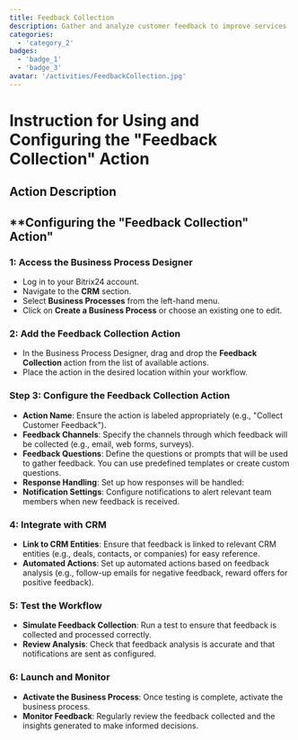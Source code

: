 ```yaml
---
title: Feedback Collection
description: Gather and analyze customer feedback to improve services
categories: 
  - 'category_2'
badges: 
  - 'badge_1'
  - 'badge_3'
avatar: '/activities/FeedbackCollection.jpg'
---
```


# Instruction for Using and Configuring the "Feedback Collection" Action

## Action Description

## **Configuring the "Feedback Collection" Action"

###  1: Access the Business Process Designer
- Log in to your Bitrix24 account.
- Navigate to the **CRM** section.
- Select **Business Processes** from the left-hand menu.
- Click on **Create a Business Process** or choose an existing one to edit.

### 2: Add the Feedback Collection Action
- In the Business Process Designer, drag and drop the **Feedback Collection** action from the list of available actions.
- Place the action in the desired location within your workflow.

### Step 3: Configure the Feedback Collection Action
- **Action Name**: Ensure the action is labeled appropriately (e.g., "Collect Customer Feedback").
- **Feedback Channels**: Specify the channels through which feedback will be collected (e.g., email, web forms, surveys).
- **Feedback Questions**: Define the questions or prompts that will be used to gather feedback. You can use predefined templates or create custom questions.
- **Response Handling**: Set up how responses will be handled:
- **Notification Settings**: Configure notifications to alert relevant team members when new feedback is received.

###  4: Integrate with CRM
- **Link to CRM Entities**: Ensure that feedback is linked to relevant CRM entities (e.g., deals, contacts, or companies) for easy reference.
- **Automated Actions**: Set up automated actions based on feedback analysis (e.g., follow-up emails for negative feedback, reward offers for positive feedback).

###  5: Test the Workflow
- **Simulate Feedback Collection**: Run a test to ensure that feedback is collected and processed correctly.
- **Review Analysis**: Check that feedback analysis is accurate and that notifications are sent as configured.

### 6: Launch and Monitor
- **Activate the Business Process**: Once testing is complete, activate the business process.
- **Monitor Feedback**: Regularly review the feedback collected and the insights generated to make informed decisions.

